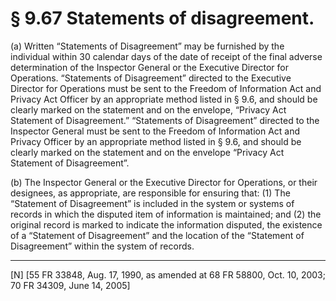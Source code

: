 # § 9.67   Statements of disagreement.

(a) Written “Statements of Disagreement” may be furnished by the individual within 30 calendar days of the date of receipt of the final adverse determination of the Inspector General or the Executive Director for Operations. “Statements of Disagreement” directed to the Executive Director for Operations must be sent to the Freedom of Information Act and Privacy Act Officer by an appropriate method listed in § 9.6, and should be clearly marked on the statement and on the envelope, “Privacy Act Statement of Disagreement.” “Statements of Disagreement” directed to the Inspector General must be sent to the Freedom of Information Act and Privacy Officer by an appropriate method listed in § 9.6, and should be clearly marked on the statement and on the envelope “Privacy Act Statement of Disagreement”.


(b) The Inspector General or the Executive Director for Operations, or their designees, as appropriate, are responsible for ensuring that: (1) The “Statement of Disagreement” is included in the system or systems of records in which the disputed item of information is maintained; and (2) the original record is marked to indicate the information disputed, the existence of a “Statement of Disagreement” and the location of the “Statement of Disagreement” within the system of records.



---

[N] [55 FR 33848, Aug. 17, 1990, as amended at 68 FR 58800, Oct. 10, 2003; 70 FR 34309, June 14, 2005]




